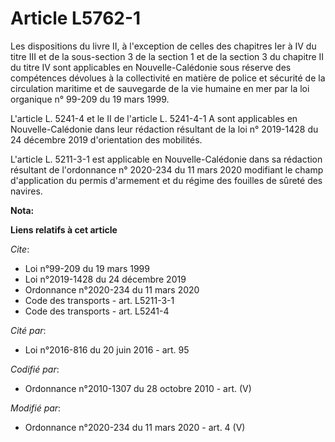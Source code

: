 # Article L5762-1

Les dispositions du livre II, à l'exception de celles des chapitres Ier à IV du titre III et de la sous-section 3 de la
section 1 et de la section 3 du chapitre II du titre IV sont applicables en Nouvelle-Calédonie sous réserve des compétences
dévolues à la collectivité en matière de police et sécurité de la circulation maritime et de sauvegarde de la vie humaine en
mer par la loi organique n° 99-209 du 19 mars 1999. 

L'article L. 5241-4 et le II de l'article L. 5241-4-1 A sont applicables en Nouvelle-Calédonie dans leur rédaction résultant
de la loi n° 2019-1428 du 24 décembre 2019 d'orientation des mobilités. 

L'article L. 5211-3-1 est applicable en Nouvelle-Calédonie dans sa rédaction résultant de l'ordonnance n° 2020-234 du 11 mars
2020 modifiant le champ d'application du permis d'armement et du régime des fouilles de sûreté des navires.

**Nota:**



**Liens relatifs à cet article**

_Cite_:

  - Loi n°99-209 du 19 mars 1999
  - Loi n°2019-1428 du 24 décembre 2019
  - Ordonnance n°2020-234 du 11 mars 2020
  - Code des transports - art. L5211-3-1
  - Code des transports - art. L5241-4

_Cité par_:

  - Loi n°2016-816 du 20 juin 2016 - art. 95

_Codifié par_:

  - Ordonnance n°2010-1307 du 28 octobre 2010 - art. (V)

_Modifié par_:

  - Ordonnance n°2020-234 du 11 mars 2020 - art. 4 (V)
